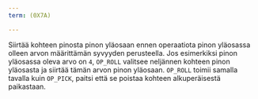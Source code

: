```yaml
---
term: (0X7A)

---
```

Siirtää kohteen pinosta pinon yläosaan ennen operaatiota pinon yläosassa olleen arvon määrittämän syvyyden perusteella. Jos esimerkiksi pinon yläosassa oleva arvo on `4`, `OP_ROLL` valitsee neljännen kohteen pinon yläosasta ja siirtää tämän arvon pinon yläosaan. `OP_ROLL` toimii samalla tavalla kuin `OP_PICK`, paitsi että se poistaa kohteen alkuperäisestä paikastaan.